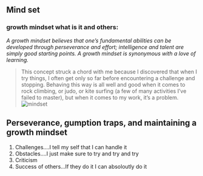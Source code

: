 ## Mind set
### growth mindset what is it and others:
*A growth mindset believes that one’s fundamental abilities can be developed through perseverance and effort;
intelligence and talent are simply good starting points.
A growth mindset is synonymous with a love of learning.*
>This concept struck a chord with me because I discovered that when I try things, I often get only so far before encountering a challenge and stopping.
Behaving this way is all well and good when it comes to rock climbing, or judo, or kite surfing (a few of many activities I’ve failed to master), but when it comes to my work, it’s a problem.
![mindset](https://3kllhk1ibq34qk6sp3bhtox1-wpengine.netdna-ssl.com/wp-content/uploads/NewGrowthMindset2.png)
## Perseverance, gumption traps, and maintaining a growth mindset
1. Challenges....I tell my self that I can handle it
1. Obstacles....I just make sure to try and try and try
1. Criticism
1. Success of others...If they do it I can absoloutly do it
